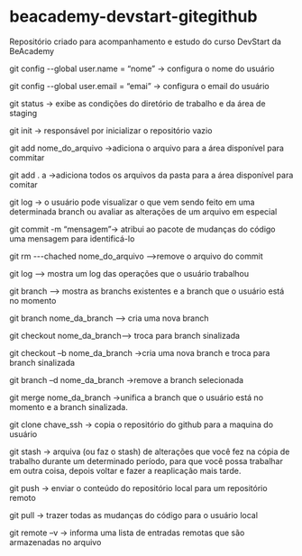 
# beacademy-devstart-gitegithub

Repositório criado para acompanhamento e estudo do curso DevStart da BeAcademy

git config --global user.name = “nome” -> configura o nome do usuário

git config --global user.email = “emai” -> configura o email do usuário

git status -> exibe as condições do diretório de trabalho e da área de staging

git init -> responsável por inicializar o repositório vazio

git add nome_do_arquivo ->adiciona o arquivo para a área disponível para commitar

git add . a ->adiciona todos os arquivos da pasta para a área disponível para comitar

git log -> o usuário pode visualizar o que vem sendo feito em uma determinada branch ou avaliar as alterações de um arquivo em especial

git commit -m “mensagem”-> atribui ao pacote de mudanças do código uma mensagem para identificá-lo

git rm ---chached   nome_do_arquivo –>remove o arquivo do commit

git log –> mostra um log das operações que o usuário trabalhou

git branch –> mostra as branchs existentes e a branch que o usuário está no momento

git branch nome_da_branch –> cria uma nova branch

git checkout nome_da_branch–> troca para branch sinalizada

git checkout –b nome_da_branch ->cria uma nova branch e troca para branch sinalizada

git branch –d nome_da_branch ->remove a branch selecionada

git merge nome_da_branch ->unifica a branch que o usuário está no momento e a branch sinalizada.

git clone chave_ssh -> copia o repositório do github para a maquina do usuário

git stash -> arquiva (ou faz o stash) de alterações que você fez na cópia de trabalho durante um determinado período, para que você possa trabalhar em outra coisa, depois voltar e fazer a reaplicação mais tarde.

git push -> enviar o conteúdo do repositório local para um repositório remoto

git pull -> trazer todas as mudanças do código para o usuário local

git remote –v -> informa uma  lista de entradas remotas que são armazenadas no arquivo
